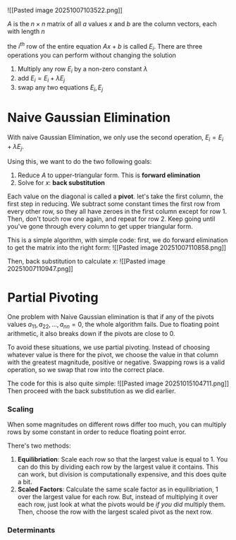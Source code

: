 ![[Pasted image 20251007103522.png]]

$A$ is the $n\times{}n$ matrix of all $a$ values
$x$ and $b$ are the column vectors, each with length $n$

the $i^{th}$ row of the entire equation $Ax+b$ is called $E_i$.
There are three operations you can perform without changing the solution
1. Multiply any row $E_i$ by a non-zero constant $\lambda$
2. add $E_i=E_i+\lambda{}E_j$
3. swap any two equations $E_i,E_j$

# Naive Gaussian Elimination
With naive Gaussian Elimination, we only use the second operation, $E_i=E_i+\lambda{}E_j$.

Using this, we want to do the two following goals:
1. Reduce $A$ to upper-triangular form. This is **forward elimination**
2. Solve for $x$: **back substitution**

Each value on the diagonal is called a **pivot**. let's take the first column, the first step in reducing. We subtract some constant times the first row from every other row, so they all have zeroes in the first column except for row 1.
Then, don't touch row one again, and repeat for row 2.
Keep going until you've gone through every column to get upper triangular form.

This is a simple algorithm, with simple code:
first, we do forward elimination to get the matrix into the right form:
![[Pasted image 20251007110858.png]]

Then, back substitution to calculate $x$:
![[Pasted image 20251007110947.png]]
# Partial Pivoting
One problem with Naive Gaussian elimination is that if any of the pivots values $a_{11},a_{22},...,a_{nn}=0$, the whole algorithm fails. 
Due to floating point arithmetic, it also breaks down if the pivots are close to 0.

To avoid these situations, we use partial pivoting. Instead of choosing whatever value is there for the pivot, we choose the value in that column with the greatest magnitude, positive or negative. Swapping rows is a valid operation, so we swap that row into the correct place.

The code for this is also quite simple:
![[Pasted image 20251015104711.png]]
Then proceed with the back substitution as we did earlier.

### Scaling
When some magnitudes on different rows differ too much, you can multiply rows by some constant in order to reduce floating point error.

There's two methods:
1. **Equilibriation**: Scale each row so that the largest value is equal to 1. You can do this by dividing each row by the largest value it contains. This can work, but division is computationally expensive, and this does quite a bit.
2. **Scaled Factors**: Calculate the same scale factor as in equilibriation, 1 over the largest value for each row. But, instead of multiplying it  over each row, just look at what the pivots would be *if you did* multiply them. Then, choose the row with the largest scaled pivot as the next row.
### Determinants
